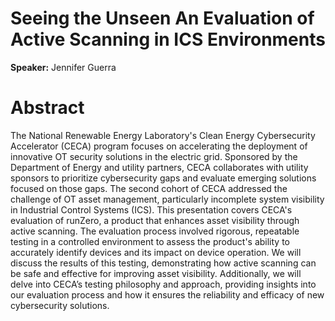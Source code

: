 # Seeing the Unseen An Evaluation of Active Scanning in ICS Environments

**Speaker:** Jennifer Guerra

# Abstract

The National Renewable Energy Laboratory's Clean Energy Cybersecurity Accelerator (CECA) program focuses on accelerating the deployment of innovative OT security solutions in the electric grid. Sponsored by the Department of Energy and utility partners, CECA collaborates with utility sponsors to prioritize cybersecurity gaps and evaluate emerging solutions focused on those gaps. The second cohort of CECA addressed the challenge of OT asset management, particularly incomplete system visibility in Industrial Control Systems (ICS). This presentation covers CECA's evaluation of runZero, a product that enhances asset visibility through active scanning. The evaluation process involved rigorous, repeatable testing in a controlled environment to assess the product's ability to accurately identify devices and its impact on device operation. We will discuss the results of this testing, demonstrating how active scanning can be safe and effective for improving asset visibility. Additionally, we will delve into CECA’s testing philosophy and approach, providing insights into our evaluation process and how it ensures the reliability and efficacy of new cybersecurity solutions.
